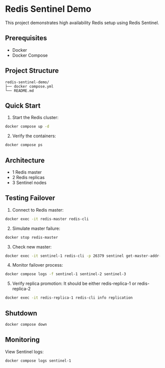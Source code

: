 # Redis Sentinel Demo

This project demonstrates high availability Redis setup using Redis Sentinel.

## Prerequisites

- Docker
- Docker Compose

## Project Structure

```
redis-sentinel-demo/
├── docker compose.yml
└── README.md
```

## Quick Start

1. Start the Redis cluster:
```bash
docker compose up -d
```

2. Verify the containers:
```bash
docker compose ps
```

## Architecture

- 1 Redis master
- 2 Redis replicas
- 3 Sentinel nodes

## Testing Failover

1. Connect to Redis master:
```bash
docker exec -it redis-master redis-cli
```

2. Simulate master failure:
```bash
docker stop redis-master
```

3. Check new master:
```bash
docker exec -it sentinel-1 redis-cli -p 26379 sentinel get-master-addr-by-name mymaster
```

4. Monitor failover process:
```bash
docker compose logs -f sentinel-1 sentinel-2 sentinel-3
```

5. Verify replica promotion: It should be either redis-replica-1 or redis-replica-2
```bash
docker exec -it redis-replica-1 redis-cli info replication
```

## Shutdown

```bash
docker compose down
```

## Monitoring

View Sentinel logs:
```bash
docker compose logs sentinel-1
```
